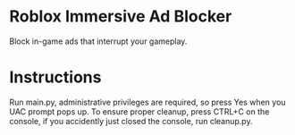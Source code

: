 # Roblox Immersive Ad Blocker
Block in-game ads that interrupt your gameplay.
# Instructions
Run main.py, administrative privileges are required, so press Yes when you UAC prompt pops up.
To ensure proper cleanup, press CTRL+C on the console, if you accidently just closed the console, run cleanup.py.
